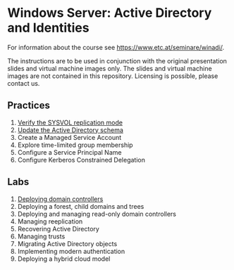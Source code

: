 # Windows Server: Active Directory and Identities

For information about the course see <https://www.etc.at/seminare/winadi/>.

The instructions are to be used in conjunction with the original presentation slides and virtual machine images only. The slides and virtual machine images are not contained in this repository. Licensing is possible, please contact us.

## Practices

1. [Verify the SYSVOL replication mode](Practices/Verify-the-sysvol-replication-mode.md)
1. [Update the Active Directory schema](Practices/Update-the-active-directory-schema.md)
1. Create a Managed Service Account
1. Explore time-limited group membership
1. Configure a Service Principal Name
1. Configure Kerberos Constrained Delegation

## Labs

1. [Deploying domain controllers](Labs/Deploying-domain-controllers.md)
1. Deploying a forest, child domains and trees
1. Deploying and managing read-only domain controllers
1. Managing reeplication
1. Recovering Active Directory
1. Managing trusts
1. Migrating Active Directory objects
1. Implementing modern authentication
1. Deploying a hybrid cloud model
